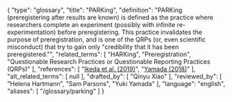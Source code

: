 {
    "type": "glossary",
    "title": "PARKing",
    "definition": "PARKing (preregistering after results are known) is defined as the practice where researchers complete an experiment (possibly with infinite re-experimentation) before preregistering. This practice invalidates the purpose of preregistration, and is one of the QRPs (or, even scientific misconduct) that try to gain only \"credibility that it has been preregistered.\"",
    "related_terms": [
        "HARKing",
        "Preregistration",
        "Questionable Research Practices or Questionable Reporting Practices (QRPs)"
    ],
    "references": [
        "[Ikeda et al. (2019)](https://www.jstage.jst.go.jp/article/sjpr/62/3/62_281/_pdf/-char/ja)",
        "[Yamada (2018)](https://www.frontiersin.org/articles/10.3389/fpsyg.2018.01831/full)"
    ],
    "alt_related_terms": [
        null
    ],
    "drafted_by": [
        "Qinyu Xiao"
    ],
    "reviewed_by": [
        "Helena Hartmann",
        "Sam Parsons",
        "Yuki Yamada"
    ],
    "language": "english",
    "aliases": [
        "/glossary/parking"
    ]
}